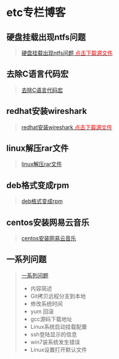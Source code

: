 # etc专栏博客

## 硬盘挂载出现ntfs问题
> [硬盘挂载出现ntfs问题](硬盘挂载出现ntfs问题.md)<a href="./Download/硬盘挂载出现ntfs问题.md.tar.gz"><font color="red"> 点击下载源文件</font></a>

## 去除C语言代码宏
> [去除C语言代码宏](03去除C语言代码宏.md)

## redhat安装wireshark
> [redhat安装wireshark](redhat安装wireshark.md)<a href="./Download/redhat安装wireshark.md.tar.gz"><font color="red"> 点击下载源文件</font></a>

## linux解压rar文件 
> [linux解压rar文件](18linux解压rar文件.md)

## deb格式变成rpm 
> [deb格式变成rpm](19deb格式变成rpm.md)

## centos安装网易云音乐 
> [centos安装网易云音乐](02centos安装网易云音乐.md)

## 一系列问题
> [一系列问题](./一系列问题.md)
> 
>* 内容简述
>  * Git拷贝远程分支到本地
>  * 修改系统时间
>  * yum 回滚
>  * gcc源码下载地址
>  * Linux系统启动挂载配置
>  * ssh登陆显示的信息
>  * win7装系统发生错误
>  * Linux设置打开默认文件
